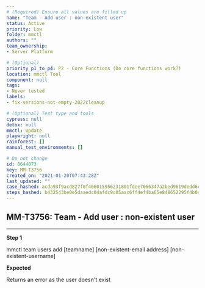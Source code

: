 ```yaml
---
# (Required) Ensure all values are filled up
name: "Team - Add user : non-existent user"
status: Active
priority: Low
folder: mmctl
authors: ""
team_ownership: 
- Server Platform

# (Optional)
priority_p1_to_p4: P2 - Core Functions (Do core functions work?)
location: mmctl Tool
component: null
tags: 
- Never tested
labels: 
- fix-versions-not-empty-2022cleanup

# (Optional) Test type and tools
cypress: null
detox: null
mmctl: Update
playwright: null
rainforest: []
manual_test_environments: []

# Do not change
id: 8644073
key: MM-T3756
created_on: "2021-01-20T07:43:28Z"
last_updated: ""
case_hashed: acda93f9acd827f0f466015956231801fdee7066347a2bed9619dedd6cab29e73a6533aac00e002afdf36ace592fdd2f
steps_hashed: b432543be0e5daaedc04afdc9c05aac6ff4ef4ba65e848652295f4b0cd31a3485c3b855d0d8543f2fb8e4bf10586e244
---
```


<!-- (Auto-generated) Based on frontmatter's "key" and "name" -->

## MM-T3756: Team - Add user : non-existent user

---

**Step 1**

mmctl team users add \[teamname] \[non-existent-email address] \[non-existent-username]

**Expected**

Returns an error as the user doesn't exist
